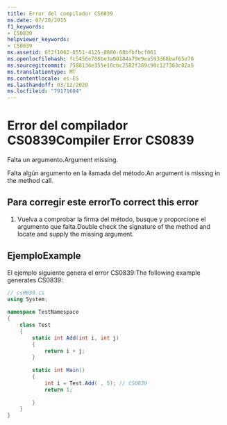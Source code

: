 ```yaml
---
title: Error del compilador CS0839
ms.date: 07/20/2015
f1_keywords:
- CS0839
helpviewer_keywords:
- CS0839
ms.assetid: 6f2f1062-8551-4125-8880-68bfbfbcf061
ms.openlocfilehash: fc5456e786be3a00184a79e9ea593d68baf65e70
ms.sourcegitcommit: 7588136e355e10cbc2582f389c90c127363c02a5
ms.translationtype: MT
ms.contentlocale: es-ES
ms.lasthandoff: 03/12/2020
ms.locfileid: "79171604"
---
```

# <a name="compiler-error-cs0839"></a><span data-ttu-id="b7159-102">Error del compilador CS0839</span><span class="sxs-lookup"><span data-stu-id="b7159-102">Compiler Error CS0839</span></span>
<span data-ttu-id="b7159-103">Falta un argumento.</span><span class="sxs-lookup"><span data-stu-id="b7159-103">Argument missing.</span></span>  
  
 <span data-ttu-id="b7159-104">Falta algún argumento en la llamada del método.</span><span class="sxs-lookup"><span data-stu-id="b7159-104">An argument is missing in the method call.</span></span>  
  
## <a name="to-correct-this-error"></a><span data-ttu-id="b7159-105">Para corregir este error</span><span class="sxs-lookup"><span data-stu-id="b7159-105">To correct this error</span></span>  
  
1. <span data-ttu-id="b7159-106">Vuelva a comprobar la firma del método, busque y proporcione el argumento que falta.</span><span class="sxs-lookup"><span data-stu-id="b7159-106">Double check the signature of the method and locate and supply the missing argument.</span></span>  
  
## <a name="example"></a><span data-ttu-id="b7159-107">Ejemplo</span><span class="sxs-lookup"><span data-stu-id="b7159-107">Example</span></span>  
 <span data-ttu-id="b7159-108">El ejemplo siguiente genera el error CS0839:</span><span class="sxs-lookup"><span data-stu-id="b7159-108">The following example generates CS0839:</span></span>  
  
```csharp  
// cs0839.cs  
using System;  
  
namespace TestNamespace  
{  
    class Test  
    {  
        static int Add(int i, int j)  
        {  
            return i + j;  
        }  
  
        static int Main()
        {  
            int i = Test.Add( , 5); // CS0839  
            return 1;  
  
        }  
    }  
}  
```
